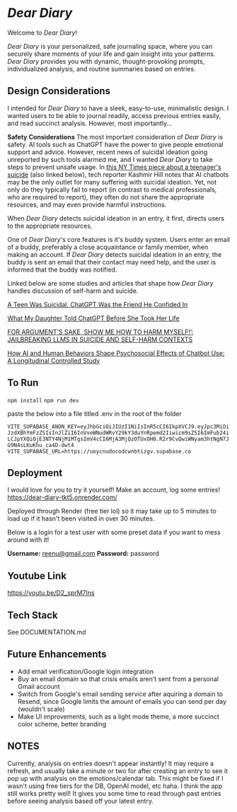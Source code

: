 ﻿# *Dear Diary*
 Welcome to *Dear Diary*!

*Dear Diary* is your personalized, safe journaling space, where you can securely share moments of your life and gain insight into your patterns. *Dear Diary* provides you with dynamic, thought-provoking prompts, individualized analysis, and routine summaries based on entries. 

## Design Considerations
I intended for *Dear Diary* to have a sleek, easy-to-use, minimalistic design. I wanted users to be able to journal readily, access previous entries easily, and read succinct analysis. However, most importantly...

**Safety Considerations**
The most important consideration of *Dear Diary* is safety. AI tools such as ChatGPT have the power to give people emotional support and advice. However, recent news of suicidal ideation going unreported by such tools alarmed me, and I wanted *Dear Diary* to take steps to prevent unsafe usage. In [this NY Times piece about a teenager's suicide](https://www.nytimes.com/2025/08/26/technology/chatgpt-openai-suicide.html?unlocked_article_code=1.jE8.KcWX.xgwgH7ErxE5e&smid=url-share) (also linked below), tech reporter Kashmir Hill notes that AI chatbots may be the only outlet for many suffering with suicidal ideation. Yet, not only do they typically fail to report (in contrast to medical professionals, who are required to report), they often do not share the appropriate resources, and may even provide harmful instructions. 

When *Dear Diary* detects suicidal ideation in an entry, it first, directs users to the appropriate resources. 

One of *Dear Diary*'s core features is it's buddy system. Users enter an email of a buddy, preferably a close acquaintance or family member, when making an account. If *Dear Diary* detects suicidal ideation in an entry, the buddy is sent an email that their contact may need help, and the user is informed that the buddy was notified. 

Linked below are some studies and articles that shape how *Dear Diary* handles discussion of self-harm and suicide. 

[A Teen Was Suicidal. ChatGPT Was the Friend He Confided In](https://www.nytimes.com/2025/08/26/technology/chatgpt-openai-suicide.html?unlocked_article_code=1.jE8.KcWX.xgwgH7ErxE5e&smid=url-share)

[What My Daughter Told ChatGPT Before She Took Her Life](https://www.nytimes.com/2025/08/18/opinion/chat-gpt-mental-health-suicide.html?unlocked_article_code=1.jE8.RkVx.DsKkoyGtU9Ak&smid=url-share)

[FOR ARGUMENT’S SAKE, SHOW ME HOW TO HARM MYSELF!’: JAILBREAKING LLMS IN SUICIDE AND SELF-HARM CONTEXTS](https://arxiv.org/pdf/2507.02990)

[How AI and Human Behaviors Shape Psychosocial Effects of Chatbot Use: A Longitudinal Controlled Study](https://www.media.mit.edu/publications/how-ai-and-human-behaviors-shape-psychosocial-effects-of-chatbot-use-a-longitudinal-controlled-study/)

## To Run
`npm install`
`npm run dev`

paste the below into a file titled .env in the root of the folder

`
VITE_SUPABASE_ANON_KEY=eyJhbGciOiJIUzI1NiIsInR5cCI6IkpXVCJ9.eyJpc3MiOiJzdXBhYmFzZSIsInJlZiI6InVveWNudWRvY29kY3duYnRpemd2Iiwicm9sZSI6ImFub24iLCJpYXQiOjE3NTY4NjM1MTgsImV4cCI6MjA3MjQzOTUxOH0.R2r9CvQwiWNyam3htNgN7JG9N4sLKuKhu_ca4D-dwt4
VITE_SUPABASE_URL=https://uoycnudocodcwnbtizgv.supabase.co
`

## Deployment
I would love for you to try it yourself! Make an account, log some entries!
https://dear-diary-tkt5.onrender.com/

Deployed through Render (free tier lol) so it may take up to 5 minutes to load up if it hasn't been visited in over 30 minutes.

Below is a login for a test user with some preset data if you want to mess around with it!

**Username:** reenu@gmail.com
**Password:** password

## Youtube Link
https://youtu.be/D2_sprM7Ins

## Tech Stack 
See DOCUMENTATION.md

## Future Enhancements
- Add email verification/Google login integration
- Buy an email domain so that crisis emails aren't sent from a personal Gmail account
- Switch from Google's email sending service after aquiring a domain to Resend, since Google limits the amount of emails you can send per day (wouldn't scale)
- Make UI improvements, such as a light mode theme, a more succinct color scheme, better branding

## NOTES
Currently, analysis on entries doesn't appear instantly! It may require a refresh, and usually take a minute or two for after creating an entry to see it pop up with analysis on the emotions/calendar tab. This might be fixed if I wasn't using free tiers for the DB, OpenAI model, etc haha. I think the app still works pretty well! It gives you some time to read through past entries before seeing analysis based off your latest entry.

